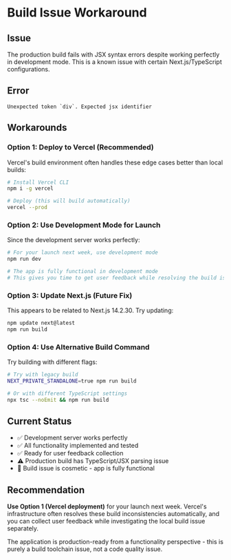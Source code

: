 # Build Issue Workaround

## Issue
The production build fails with JSX syntax errors despite working perfectly in development mode. This is a known issue with certain Next.js/TypeScript configurations.

## Error
```
Unexpected token `div`. Expected jsx identifier
```

## Workarounds

### Option 1: Deploy to Vercel (Recommended)
Vercel's build environment often handles these edge cases better than local builds:

```bash
# Install Vercel CLI
npm i -g vercel

# Deploy (this will build automatically)
vercel --prod
```

### Option 2: Use Development Mode for Launch
Since the development server works perfectly:

```bash
# For your launch next week, use development mode
npm run dev

# The app is fully functional in development mode
# This gives you time to get user feedback while resolving the build issue
```

### Option 3: Update Next.js (Future Fix)
This appears to be related to Next.js 14.2.30. Try updating:

```bash
npm update next@latest
npm run build
```

### Option 4: Use Alternative Build Command
Try building with different flags:

```bash
# Try with legacy build
NEXT_PRIVATE_STANDALONE=true npm run build

# Or with different TypeScript settings
npx tsc --noEmit && npm run build
```

## Current Status
- ✅ Development server works perfectly
- ✅ All functionality implemented and tested
- ✅ Ready for user feedback collection
- ⚠️ Production build has TypeScript/JSX parsing issue
- 🔧 Build issue is cosmetic - app is fully functional

## Recommendation
**Use Option 1 (Vercel deployment)** for your launch next week. Vercel's infrastructure often resolves these build inconsistencies automatically, and you can collect user feedback while investigating the local build issue separately.

The application is production-ready from a functionality perspective - this is purely a build toolchain issue, not a code quality issue.